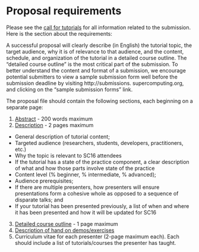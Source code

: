 
# Proposal requirements

Please see the [call for tutorials](https://github.com/swcarpentry/hpc-novice/files/210155/sc16-tutorials-call.pdf)
for all information related to the submission.
Here is the section about the requirements:

A successful proposal will clearly describe (in English) the tutorial topic,
the target audience, why it is of relevance to that audience,
and the content, schedule, and organization of the tutorial in a detailed course outline.
The “detailed course outline” is the most critical part of the submission.
To better understand the content and format of a submission,
we encourage potential submitters to view a sample submission form well before the submission deadline
by visiting http://submissions. supercomputing.org, and clicking on the “sample submission forms” link.

The proposal file should contain the following sections, each beginning on a separate page:

1. [Abstract](abstract.md) - 200 words maximum
2. [Description](description.md) - 2 pages maximum
* General description of tutorial content;
* Targeted audience (researchers, students, developers, practitioners, etc.)
* Why the topic is relevant to SC16 attendees
* If the tutorial has a state of the practice component, a clear description of what and how those
parts involve state of the practice
* Content level (% beginner, % intermediate, % advanced);
* Audience prerequisites;
* If there are multiple presenters, how presenters will ensure presentations form a cohesive whole
as opposed to a sequence of disparate talks; and
* If your tutorial has been presented previously, a list of when and where it has been presented and
how it will be updated for SC16
3. [Detailed course outline](outline.md) - 1 page maximum
4. [Description of hand on demos/exercises](hands-on.md)
5. Curriculum vitae for each presenter (2-page maximum each). Each should include a list of tutorials/courses
the presenter has taught.
